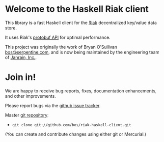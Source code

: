 # Welcome to the Haskell Riak client

This library is a fast Haskell client for the
[Riak](http://www.basho.com/Riak.html) decentralized key/value data store.

It uses Riak's [protobuf API](http://wiki.basho.com/PBC-API.html) for
optimal performance.

This project was originally the work of Bryan O'Sullivan <bos@serpentine.com>, and is now being maintained by the engineering team of [Janrain, Inc.](http://janrain.com/).

# Join in!

We are happy to receive bug reports, fixes, documentation enhancements,
and other improvements.

Please report bugs via the
[github issue tracker](http://github.com/janrain/riak-haskell-client/issues).

Master [git repository](http://github.com/janrain/riak-haskell-client):

* `git clone git://github.com/bos/riak-haskell-client.git`

(You can create and contribute changes using either git or Mercurial.)

